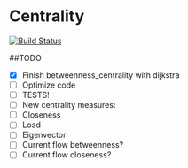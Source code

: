 # Centrality

[![Build Status](https://travis-ci.org/sbromberger/Centrality.jl.svg?branch=master)](https://travis-ci.org/sbromberger/Centrality.jl)

##TODO
- [X] Finish betweenness_centrality with dijkstra
- [ ] Optimize code
- [ ] TESTS!
- [ ] New centrality measures:
 - [ ] Closeness
 - [ ] Load
 - [ ] Eigenvector
 - [ ] Current flow betweenness?
 - [ ] Current flow closeness?
